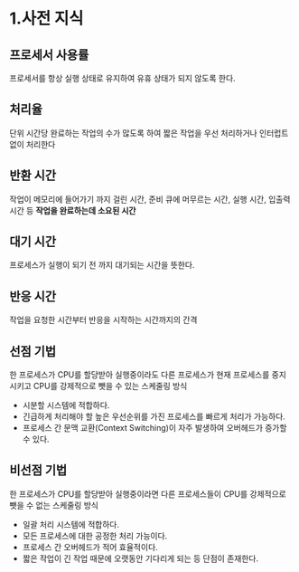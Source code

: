 # 1.사전 지식

## **프로세서 사용률**

프로세서를 항상 실행 상태로 유지하여 유휴 상태가 되지 않도록 한다.

## **처리율**

단위 시간당 완료하는 작업의 수가 많도록 하여 짧은 작업을 우선 처리하거나 인터럽트 없이 처리한다

## **반환 시간**

작업이 메모리에 들어가기 까지 걸린 시간, 준비 큐에 머무르는 시간, 실행 시간, 입출력 시간 등 **작업을 완료하는데 소요된 시간**

## **대기 시간**

프로세스가 실행이 되기 전 까지 대기되는 시간을 뜻한다.

## **반응 시간**

작업을 요청한 시간부터 반응을 시작하는 시간까지의 간격

## 선점 기법

한 프로세스가 CPU를 할당받아 실행중이라도 다른 프로세스가 현재 프로세스를 중지 시키고 CPU를 강제적으로 뺏을 수 있는 스케줄링 방식

* 시분할 시스템에 적합하다.
* 긴급하게 처리해야 할 높은 우선순위를 가진 프로세스를 빠르게 처리가 가능하다.
* 프로세스 간 문맥 교환(Context Switching)이 자주 발생하여 오버헤드가 증가할 수 있다.

## 비선점 기법

한 프로세스가 CPU를 할당받아 실행중이라면 다른 프로세스들이 CPU를 강제적으로 뺏을 수 없는 스케줄링 방식

* 일괄 처리 시스템에 적합하다.
* 모든 프로세스에 대한 공정한 처리 가능이다.
* 프로세스 간 오버헤드가 적어 효율적이다.
* 짧은 작업이 긴 작업 때문에 오랫동안 기다리게 되는 등 단점이 존재한다.
